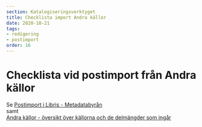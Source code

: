 ```yaml
---
section: Katalogiseringsverktyget
title: Checklista import Andra källor
date: 2020-10-21
tags:
- redigering
- postimport
order: 16
---
```



# Checklista vid postimport från Andra källor

Se [Postimport i Libris - Metadatabyrån](https://metadatabyran.kb.se/beskrivning/specialanvisningar/postimport-i-libris)  
samt  
[Andra källor - översikt över källorna och de delmängder som ingår](https://www.kb.se/samverkan-och-utveckling/libris/katalogisering-i-libris/andra-kallor.html)
